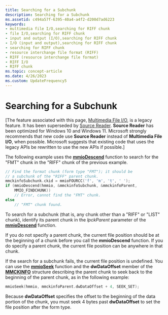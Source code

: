```yaml
---
title: Searching for a Subchunk
description: Searching for a Subchunk
ms.assetid: c494a57f-6395-40a4-a4f2-d200d7ad6223
keywords:
- multimedia file I/O,searching for RIFF chunk
- file I/O,searching for RIFF chunk
- input and output (I/O),searching for RIFF chunk
- I/O (input and output),searching for RIFF chunk
- searching for RIFF chunk
- resource interchange file format (RIFF)
- RIFF (resource interchange file format)
- RIFF I/O
- RIFF chunk
ms.topic: concept-article
ms.date: 4/26/2023
ms.custom: UpdateFrequency5
---
```


# Searching for a Subchunk

\[The feature associated with this page, [Multimedia File I/O](/windows/win32/multimedia/multimedia-file-i-o), is a legacy feature. It has been superseded by [Source Reader](/windows/win32/medfound/source-reader). **Source Reader** has been optimized for Windows 10 and Windows 11. Microsoft strongly recommends that new code use **Source Reader** instead of **Multimedia File I/O**, when possible. Microsoft suggests that existing code that uses the legacy APIs be rewritten to use the new APIs if possible.\]

The following example uses the [**mmioDescend**](/windows/win32/api/mmiscapi/nf-mmiscapi-mmiodescend) function to search for the "FMT" chunk in the "RIFF" chunk of the previous example.


```C++
// Find the format chunk (form type "FMT"); it should be 
// a subchunk of the "RIFF" parent chunk. 
mmckinfoSubchunk.ckid = mmioFOURCC('f', 'm', 't', ' '); 
if (mmioDescend(hmmio, &mmckinfoSubchunk, &mmckinfoParent, 
    MMIO_FINDCHUNK)) 
    // Error, cannot find the "FMT" chunk. 
else 
    // "FMT" chunk found. 
```



To search for a subchunk (that is, any chunk other than a "RIFF" or "LIST" chunk), identify its parent chunk in the *lpckParent* parameter of the [**mmioDescend**](/windows/win32/api/mmiscapi/nf-mmiscapi-mmiodescend) function.

If you do not specify a parent chunk, the current file position should be at the beginning of a chunk before you call the **mmioDescend** function. If you do specify a parent chunk, the current file position can be anywhere in that chunk.

If the search for a subchunk fails, the current file position is undefined. You can use the [**mmioSeek**](/windows/win32/api/mmiscapi/nf-mmiscapi-mmioseek) function and the **dwDataOffset** member of the [**MMCKINFO**](/windows/win32/api/mmiscapi/ns-mmiscapi-mmckinfo) structure describing the parent chunk to seek back to the beginning of the parent chunk, as in the following example:


```C++
mmioSeek(hmmio, mmckinfoParent.dwDataOffset + 4, SEEK_SET); 
```



Because **dwDataOffset** specifies the offset to the beginning of the data portion of the chunk, you must seek 4 bytes past **dwDataOffset** to set the file position after the form type.

 

 

